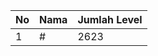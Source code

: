 | No | Nama            | Jumlah Level |
|----|-----------------|--------------|
| 1  | #    |    2623        |
